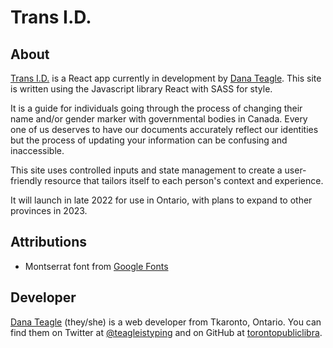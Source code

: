 # Trans I.D.

## About

[Trans I.D.](https://trans-id.app/) is a React app currently in development by [Dana Teagle](https://danateagle.com). This site is written using the Javascript library React with SASS for style.

It is a guide for individuals going through the process of changing their name and/or gender marker with governmental bodies in Canada. Every one of us deserves to have our documents accurately reflect our identities but the process of updating your information can be confusing and inaccessible.

This site uses controlled inputs and state management to create a user-friendly resource that tailors itself to each person's context and experience.

It will launch in late 2022 for use in Ontario, with plans to expand to other provinces in 2023.

## Attributions

- Montserrat font from [Google Fonts](https://fonts.google.com/)

## Developer

[Dana Teagle](https://danateagle.com) (they/she) is a web developer from Tkaronto, Ontario. You can find them on Twitter at [@teagleistyping](https://twitter.com/teagleistyping) and on GitHub at [torontopubliclibra](https://github.com/torontopubliclibra).
